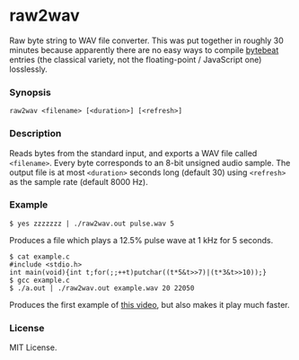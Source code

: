 # raw2wav

Raw byte string to WAV file converter. This was put together in roughly 30
minutes because apparently there are no easy ways to compile [bytebeat][b]
entries (the classical variety, not the floating-point / JavaScript one)
losslessly.

### Synopsis

`raw2wav <filename> [<duration>] [<refresh>]`

### Description

Reads bytes from the standard input, and exports a WAV file called `<filename>`.
Every byte corresponds to an 8-bit unsigned audio sample. The output file is at
most `<duration>` seconds long (default 30) using `<refresh>` as the sample rate
(default 8000 Hz).

### Example

```
$ yes zzzzzzz | ./raw2wav.out pulse.wav 5
```

Produces a file which plays a 12.5% pulse wave at 1 kHz for 5 seconds.

```
$ cat example.c
#include <stdio.h>
int main(void){int t;for(;;++t)putchar((t*5&t>>7)|(t*3&t>>10));}
$ gcc example.c
$ ./a.out | ./raw2wav.out example.wav 20 22050
```

Produces the first example of [this video][1], but also makes it play much
faster.

### License

MIT License.

[1]: https://www.youtube.com/watch?v=tCRPUv8V22o
[b]: http://battleofthebits.org/lyceum/View/bytebeat+%28format%29
